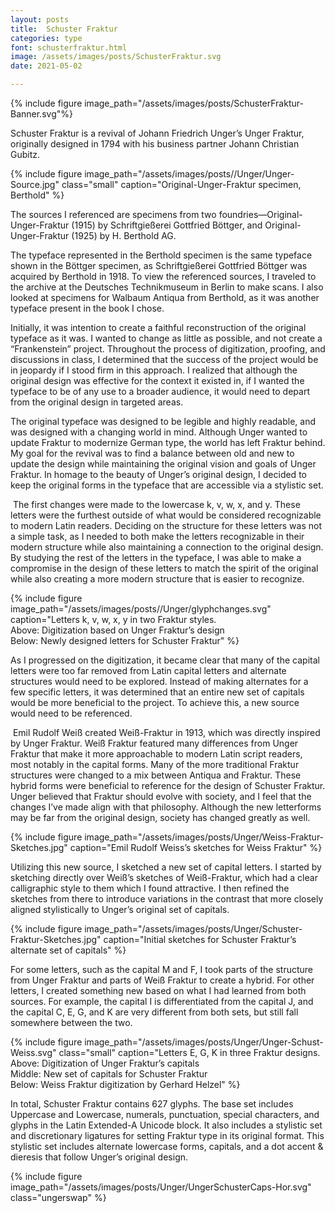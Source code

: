 ```yaml
---
layout: posts
title:  Schuster Fraktur
categories: type
font: schusterfraktur.html
image: /assets/images/posts/SchusterFraktur.svg
date: 2021-05-02

---
```


{% include figure image_path="/assets/images/posts/SchusterFraktur-Banner.svg"%}

Schuster Fraktur is a revival of Johann Friedrich Unger’s Unger Fraktur, originally designed in 1794 with his business partner Johann Christian Gubitz.

{% include figure image_path="/assets/images/posts//Unger/Unger-Source.jpg" class="small" caption="Original-Unger-Fraktur specimen, Berthold" %}

The sources I referenced are specimens from two foundries—Original-Unger-Fraktur (1915) by Schriftgießerei Gottfried Böttger, and Original-Unger-Fraktur (1925) by H. Berthold AG. 

The typeface represented in the Berthold specimen is the same typeface shown in the Böttger specimen, as Schriftgießerei Gottfried Böttger was acquired by Berthold in 1918. To view the referenced sources, I traveled to the archive at the Deutsches Technik&shy;museum in Berlin to make scans. I also looked at specimens for Walbaum Antiqua from Berthold, as it was another typeface present in the book I chose. 

Initially, it was intention to create a faithful reconstruction of the original typeface as it was. I wanted to change as little as possible, and not create a “Frankenstein” project. Throughout the process of digitization, proofing, and discussions in class, I determined that the success of the project would be in jeopardy if I stood firm in this approach. I realized that although the original design was effective for the context it existed in, if I wanted the typeface to be of any use to a broader audience, it would need to depart from the original design in targeted areas. 

The original typeface was designed to be legible and highly readable, and was designed with a changing world in mind. Although Unger wanted to update Fraktur to modernize German type, the world has left Fraktur behind. My goal for the revival was to find a balance between old and new to update the design while maintaining the original vision and goals of Unger Fraktur. In homage to the beauty of Unger’s original design, I decided to keep the original forms in the typeface that are accessible via a stylistic set.

​	The first changes were made to the lowercase k, v, w, x, and y. These letters were the furthest outside of what would be considered recognizable to modern Latin readers. Deciding on the structure for these letters was not a simple task, as I needed to both make the letters recognizable in their modern structure while also maintaining a connection to the original design. By studying the rest of the letters in the typeface, I was able to make a compromise in the design of these letters to match the spirit of the original while also creating a more modern structure that is easier to recognize.

{% include figure image_path="/assets/images/posts//Unger/glyphchanges.svg" caption="Letters k, v, w, x, y in two Fraktur styles. <br>
 Above: Digitization based on Unger Fraktur’s design<br>
 Below: Newly designed letters for Schuster Fraktur" %}

As I progressed on the digitization, it became clear that many of the capital letters were too far removed from Latin capital letters and alternate structures would need to be explored. Instead of making alternates for a few specific letters, it was determined that an entire new set of capitals would be more beneficial to the project. To achieve this, a new source would need to be referenced. 

​	Emil Rudolf Weiß created Weiß-Fraktur in 1913, which was directly inspired by Unger Fraktur. Weiß Fraktur featured many differences from Unger Fraktur that make it more approachable to modern Latin script readers, most notably in the capital forms. Many of the more traditional Fraktur structures were changed to a mix between Antiqua and Fraktur. These hybrid forms were beneficial to reference for the design of Schuster Fraktur. Unger believed that Fraktur should evolve with society, and I feel that the changes I’ve made align with that philosophy. Although the new letterforms may be far from the original design, society has changed greatly as well.

{% include figure image_path="/assets/images/posts/Unger/Weiss-Fraktur-Sketches.jpg" caption="Emil Rudolf Weiss’s sketches for Weiss Fraktur" %}

 Utilizing this new source, I sketched a new set of capital letters. I started by sketching directly over Weiß’s sketches of Weiß-Fraktur, which had a clear calligraphic style to them which I found attractive. I then refined the sketches from there to introduce variations in the contrast that more closely aligned stylistically to Unger’s original set of capitals. 

{% include figure image_path="/assets/images/posts/Unger/Schuster-Fraktur-Sketches.jpg" caption="Initial sketches for Schuster Fraktur’s alternate set of capitals" %}

For some letters, such as the capital M and F, I took parts of the structure from Unger Fraktur and parts of Weiß Fraktur to create a hybrid. For other letters, I created something new based on what I had learned from both sources. For example, the capital I is differentiated from the capital J, and the capital C, E, G, and K are very different from both sets, but still fall somewhere between the two. 

{% include figure image_path="/assets/images/posts/Unger/Unger-Schust-Weiss.svg" class="small" caption="Letters E, G, K in three Fraktur designs.<br>
Above: Digitization of Unger Fraktur’s capitals<br>Middle: New set of capitals for Schuster Fraktur<br>
Below: Weiss Fraktur digitization by Gerhard Helzel" %}

In total, Schuster Fraktur contains 627 glyphs. The base set includes Uppercase and Lowercase, numerals, punctuation, special characters, and glyphs in the Latin Extended-A Unicode block. It also includes a stylistic set and discretionary ligatures for setting Fraktur type in its original format. This stylistic set includes alternate lowercase forms, capitals, and a dot accent & dieresis that follow Unger’s original design.

{% include figure image_path="/assets/images/posts/Unger/UngerSchusterCaps-Hor.svg" class="ungerswap" %}
